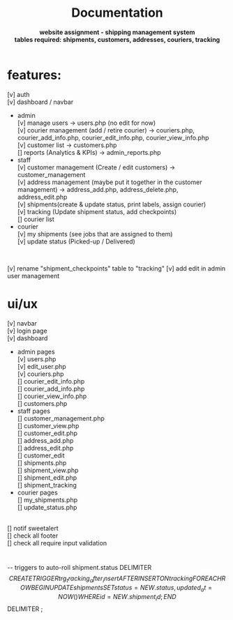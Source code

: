 <div align="center">
  <h1>Documentation</h1>
  <strong>website assignment - shipping management system</strong><br>
  <strong>tables required: shipments, customers, addresses, couriers, tracking</strong>
</div>
<br>

# features:
[v] auth  <br>
[v] dashboard / navbar <br>
- admin <br>
[v] manage users -> users.php (no edit for now)<br>
[v] courier management (add / retire courier) ->  couriers.php, courier_add_info.php, courier_edit_info.php, courier_view_info.php<br>
[v] customer list -> customers.php<br>
[] reports (Analytics & KPIs) -> admin_reports.php<br>
- staff <br>
[v] customer management (Create / edit customers) -> customer_management<br>
[v] address management (maybe put it together in the customer management) -> address_add.php, address_delete.php, address_edit.php<br>
[v] shipments(create & update status, print labels, assign courier) <br>
[v] tracking (Update shipment status, add checkpoints) <br>
[] courier list <br>
- courier <br>
[v] my shipments (see jobs that are assigned to them)<br>
[v] update status (Picked-up / Delivered) <br>
<br>

[v] rename "shipment_checkpoints" table to "tracking"
[v] add edit in admin user management

# ui/ux
[v] navbar <br >
[v] login page <br>
[v] dashboard <br>
- admin pages <br>
[v] users.php <br>
[v] edit_user.php <br>
[v] couriers.php <br>
[] courier_edit_info.php <br>
[] courier_add_info.php <br>
[] courier_view_info.php <br>
[] customers.php <br>
- staff pages <br>
[] customer_management.php <br>
[] customer_view.php <br>
[] customer_edit.php <br>
[] address_add.php <br>
[] address_edit.php <br>
[] customer_edit <br>
[] shipments.php <br>
[] shipment_view.php <br>
[] shipment_edit.php <br>
[] shipment_tracking <br>
- courier pages <br>
[] my_shipments.php <br>
[] update_status.php <br>
<br>
[] notif sweetalert <br>
[] check all footer <br>
[] check all require input validation <br>


#

-- triggers to auto-roll shipment.status
DELIMITER $$
CREATE TRIGGER trg_tracking_after_insert
AFTER INSERT ON tracking
FOR EACH ROW
BEGIN
    UPDATE shipments
    SET status = NEW.status,
        updated_at = NOW()
    WHERE id = NEW.shipment_id;
END$$
DELIMITER ;
